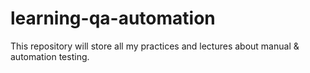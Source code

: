 # learning-qa-automation
This repository will store all my practices and lectures about manual & automation testing.
